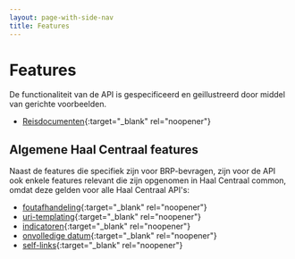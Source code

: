 ```yaml
---
layout: page-with-side-nav
title: Features
---
```

# Features
De functionaliteit van de API is gespecificeerd en geillustreerd door middel van gerichte voorbeelden.

- [Reisdocumenten](https://github.com/VNG-Realisatie/Haal-Centraal-Reisdocumenten-bevragen/blob/master/features/reisdocumenten.feature){:target="_blank" rel="noopener"}

## Algemene Haal Centraal features
Naast de features die specifiek zijn voor BRP-bevragen, zijn voor de API ook enkele features relevant die zijn opgenomen in Haal Centraal common, omdat deze gelden voor alle Haal Centraal API's:
- [foutafhandeling](https://github.com/VNG-Realisatie/Haal-Centraal-common/blob/master/features/foutafhandeling.feature){:target="_blank" rel="noopener"}
- [uri-templating](https://github.com/VNG-Realisatie/Haal-Centraal-common/blob/master/features/uri-templating.feature){:target="_blank" rel="noopener"}
- [indicatoren](https://github.com/VNG-Realisatie/Haal-Centraal-common/blob/master/features/indicatoren.feature){:target="_blank" rel="noopener"}
- [onvolledige datum](https://github.com/VNG-Realisatie/Haal-Centraal-common/blob/master/features/onvolledige_datum.feature){:target="_blank" rel="noopener"}
- [self-links](https://github.com/VNG-Realisatie/Haal-Centraal-common/blob/master/features/self-links.feature){:target="_blank" rel="noopener"}
